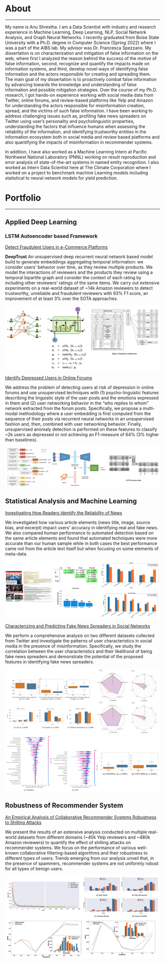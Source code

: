 # About
---
My name is Anu Shrestha. I am a Data Scientist with industry and research experience in Machine Learning, Deep Learning, NLP, Social Network Analysis, and Graph Neural Networks. I recently graduated from Boise State University with a Ph.D. degree in Computer Science (Spring 2022) where I was a part of the AIBS lab. My advisor was Dr. Francesca Spezzano. My dissertation is on characterization and mitigation of false information on the web, where first I analyzed the reason behind the success of the motive of false information, second, recognize and quantify the impacts made on information systems, and third, develop novel ways of identifying false information and the actors responsible for creating and spreading them. The main goal of my dissertation is to proactively combat false information by advancing towards the knowledge and understanding of false information and possible mitigation strategies. Over the course of my Ph.D. research, I got hands-on experience working with social media data from Twitter, online forums, and review-based platforms like Yelp and Amazon for understanding the actors responsible for misinformation creation, spread, and the victims of such false information. I have been working to address challenging issues such as, profiling fake news spreaders on Twitter using user’s personality and psycholinguistic properties, understanding the factors that influence humans when assessing the reliability of the information, and identifying trustworthy entities in the information ecosystem both in social media and review based platforms and also quantifying the impacts of misinformation in recommender systems. 


In addition, I have also worked as a Machine Learning Intern at Pacific Northwest National Laboratory (PNNL) working on result reproduction and error analysis of state-of-the-art systems in named entity recognition. I also worked as Intern Data Scientist here at The Climate Corporation where I worked on a project to benchmark machine Learning models including statistical to neural network models for yield prediction.

# Portfolio
---
## Applied Deep Learning

### LSTM Autoencoder based Framework

[Detect Fraudulent Users in e-Commerce Platforms](/Paper/deeptrust.pdf)

**DeepTrust** An unsupervised deep recurrent neural network based model build to generate embeddings aggregating temporal information: we consider users' behavior over time, as they review multiple products. We model the interactions of reviewers and the products they review using a temporal bipartite graph and consider the context of each rating by including other reviewers' ratings of the same items. We carry out extensive experiments on a real-world dataset of ~14k Amazon reviewers to detect trustworthy, unreliable and fraudulent reviewers with 93% F1 score, an improvement of at least 3% over the SOTA approaches.


<center><img src="images/deeptrust_image.png?raw=true"/></center>

[Identify Depressed Users in Online Forums](https://scholar.google.com/citations?view_op=view_citation&hl=en&user=8lhmF9oAAAAJ&citation_for_view=8lhmF9oAAAAJ:qjMakFHDy7sC)

We address the problem of detecting users at risk of depression in online forums and use unsupervised techniques with (1) psycho-linguistic features describing the linguistic style of the user posts and the emotions expressed in them and (2) user networking behavior in the “who replies to whom” network extracted from the forum posts. Specifically, we propose a multi-modal methodology where a user embedding is first computed from the sequence of their posts via recurrent neural networks in an unsupervised fashion and, then, combined with user networking behavior. Finally, unsupervised anomaly detection is performed on these features to classify ~2k users as depressed or not achieving an F1-measure of 64% (3% higher than baselines).

<center><img src="images/depression_image.png?raw=true"/></center>


## Statistical Analysis and Machine Learning

[Investigating How Readers Identify the Reliability of News ](https://scholar.google.com/citations?view_op=view_citation&hl=en&user=8lhmF9oAAAAJ&citation_for_view=8lhmF9oAAAAJ:zYLM7Y9cAGgC)

We investigated how various article elements (news title, image, source bias, and excerpt) impact users' accuracy in identifying real and fake news. We also compared human performance to automated detection based on the same article elements and found that automated techniques were more accurate than our human sample while in both cases the best performance came not from the article text itself but when focusing on some elements of meta-data.

<center><img src="images/cscw_image.png?raw=true"/></center>

[Characterizing and Predicting Fake News Spreaders in Social Networks](https://scholar.google.com/citations?view_op=view_citation&hl=en&user=8lhmF9oAAAAJ&citation_for_view=8lhmF9oAAAAJ:eQOLeE2rZwMC)

We perform a comprehensive analysis on two different datasets collected from Twitter and investigate the patterns of user characteristics in social media in the presence of misinformation. Specifically, we study the correlation between the user characteristics and their likelihood of being fake news spreaders and demonstrate the potential of the proposed features in identifying fake news spreaders.

<center><img src="images/fake_news_spreader_1.png?raw=true"/></center>
<center><img src="images/fake_news_spreader_2.png?raw=true"/></center>


## Robustness of Recommender System

[An Empirical Analysis of Collaborative Recommender Systems Robustness to Shilling Attacks](https://scholar.google.com/citations?view_op=view_citation&hl=en&user=8lhmF9oAAAAJ&citation_for_view=8lhmF9oAAAAJ:YsMSGLbcyi4C)

We present the results of an extensive analysis conducted on multiple real-world datasets from different domains (~40k Yelp reviewers and ~480k Amazon reviewers) to quantify the effect of shilling attacks on recommender systems. We focus on the performance of various well-known collaborative filtering-based algorithms and their robustness to different types of users. Trends emerging from our analysis unveil that, in the presence of spammers, recommender systems are not uniformly robust for all types of benign users.  

<center><img src="images/shilling_attack_image.png?raw=true"/></center>
